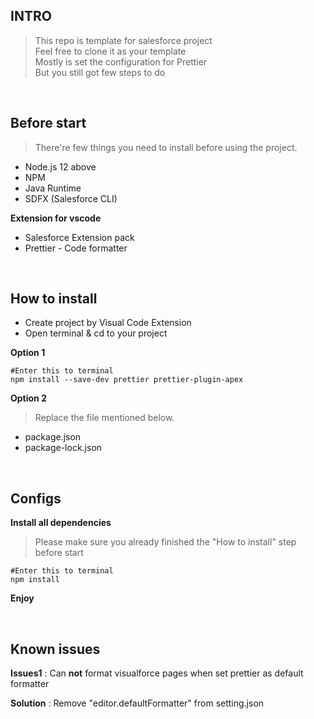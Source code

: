## INTRO
> This repo is template for salesforce project  
> Feel free to clone it as your template  
> Mostly is set the configuration for Prettier  
> But you still got few steps to do



<br/>


## Before start
>There're few things you need to install before using the project.
- Node.js 12 above
- NPM
- Java Runtime 
- SDFX (Salesforce CLI)

**Extension for vscode**
- Salesforce Extension pack
- Prettier - Code formatter


<br/>


## How to install

- Create project by Visual Code Extension
- Open terminal & cd to your project  



**Option 1**

```
#Enter this to terminal
npm install --save-dev prettier prettier-plugin-apex
```

**Option 2**
> Replace the file mentioned below.

- package.json
- package-lock.json

<br/>

## Configs

**Install all dependencies**
> Please make sure you already finished the "How to install" step before start
```
#Enter this to terminal
npm install 
```

**Enjoy**


<br/>


## Known issues 

 **Issues1** : Can **not** format visualforce pages when set prettier as default formatter  

**Solution** : Remove "editor.defaultFormatter" from setting.json
